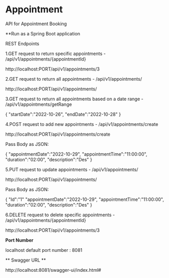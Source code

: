# Appointment
API for Appointment Booking

**Run as a Spring Boot application

REST Endpoints

1.GET request to return specific appointments - /api/v1/appointments/{appointmentId}

http://localhost:PORT/api/v1/appointments/3

2.GET request to return all appointments - /api/v1/appointments/

http://localhost:PORT/api/v1/appointments/

3.GET request to return all appointments based on a date range - /api/v1/appointments/getRange

{
      "startDate":"2022-10-26",
      "endDate":"2022-10-28"
}

4.POST request to add new appointments - /api/v1/appointments/create

http://localhost:PORT/api/v1/appointments/create

Pass Body as JSON:

{
	"appointmentDate":"2022-10-29",
	"appointmentTime":"11:00:00",
	"duration":"02:00",
	"description":"Des"
}

5.PUT request to update appointments - /api/v1/appointments/

http://localhost:PORT/api/v1/appointments/

Pass Body as JSON:

{
	"Id":"1"
	"appointmentDate":"2022-10-29",
	"appointmentTime":"11:00:00",
	"duration":"02:00",
	"description":"Des"
}

6.DELETE request to delete specific appointments - /api/v1/appointments/{appointmentId}

http://localhost:PORT/api/v1/appointments/3

**Port Number**

localhost default port number : 8081

** Swagger URL **

http://localhost:8081/swagger-ui/index.html#

